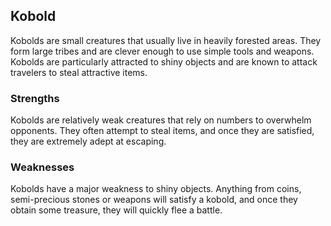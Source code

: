 ## Kobold
Kobolds are small creatures that usually live in heavily forested areas. They
form large tribes and are clever enough to use simple tools and weapons. Kobolds
are particularly attracted to shiny objects and are known to attack travelers to
steal attractive items.

### Strengths
Kobolds are relatively weak creatures that rely on numbers to overwhelm
opponents. They often attempt to steal items, and once they are satisfied, they
are extremely adept at escaping.

### Weaknesses
Kobolds have a major weakness to shiny objects. Anything from coins,
semi-precious stones or weapons will satisfy a kobold, and once they obtain
some treasure, they will quickly flee a battle.
